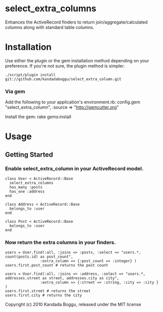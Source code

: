 select_extra_columns
====================

Enhances the ActiveRecord finders to return join/aggregate/calculated columns along with standard table columns.  

Installation
============
Use either the plugin or the gem installation method depending on your preference. If you're not sure, the plugin method is simpler. 

    ./script/plugin install git://github.com/kandadaboggu/select_extra_column.git 

### Via gem
Add the following to your application's environment.rb:
    config.gem "select_extra_column", :source => "http://gemcutter.org"

Install the gem:
    rake gems:install


Usage
=====

## Getting Started

### Enable select_extra_column in your ActiveRecord model.


    class User < ActiveRecord::Base
 	  select_extra_columns
 	  has_many :posts 
 	  has_one :address
    end

    class Address < ActiveRecord::Base
 	  belongs_to :user 
    end

    class Post < ActiveRecord::Base
 	  belongs_to :user 
    end


### Now return the extra columns in your finders.

    users = User.find(:all, :joins => :posts, :select => "users.*, count(posts.id) as post_count",
                    :extra_column => {:post_count => :integer} )
    users.first.post_count # returns the post count

    users = User.find(:all, :joins => :address, :select => "users.*, addresses.street as street, addresses.city as city",
                    :extra_column => {:street => :string, :city => :city } )
    users.first.street # returns the street
    users.first.city # returns the city



Copyright (c) 2010 Kandada Boggu, released under the MIT license

